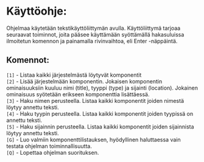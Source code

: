 # Käyttöohje:

Ohjelmaa käytetään tekstikäyttöliittymän avulla. Käyttöliittymä tarjoaa seuraavat toiminnot, joita pääsee käyttämään syöttämällä hakasuluissa ilmoitetun komennon ja painamalla rivinvaihtoa, eli Enter -näppäintä.

## Komennot:
`[1]` - Listaa kaikki järjestelmästä löytyvät komponentit  
`[2]` - Lisää järjestelmään komponentin. Jokaisen komponentin ominaisuuksiin kuuluu nimi (title), tyyppi (type) ja sijainti (location). Jokainen ominaisuus syötetään erikseen komponenttia lisättäessä.  
`[3]` - Haku nimen perusteella. Listaa kaikki komponentit joiden nimestä löytyy annettu teksti.  
`[4]` - Haku tyypin perusteella. Listaa kaikki komponentit joiden tyypissä on annettu teksti.  
`[5]` - Haku sijainnin perusteella. Listaa kaikki komponentit joiden sijainnista löytyy annettu teksti.  
`[G]` - Luo valmiin komponenttilistauksen, hyödyllinen haluttaessa vain testata ohjelman toiminnallisuutta.  
`[Q]` - Lopettaa ohjelman suorituksen.  
